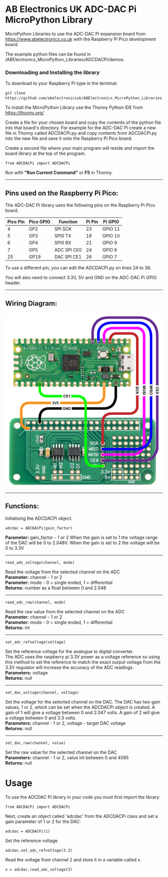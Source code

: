AB Electronics UK ADC-DAC Pi MicroPython Library
=====

MicroPython Libraries to use the ADC-DAC Pi expansion board from https://www.abelectronics.co.uk with the Raspberry Pi Pico development board.

The example python files can be found in /ABElectronics_MicroPython_Libraries/ADCDACPi/demos.

### Downloading and Installing the library

To download to your Raspberry Pi type in the terminal: 

```
git clone https://github.com/abelectronicsuk/ABElectronics_MicroPython_Libraries.git
```

To install the MicroPython Library use the Thonny Python IDE from https://thonny.org/

Create a file for your chosen board and copy the contents of the python file into that board's directory. For example for the ADC-DAC Pi create a new file in Thonny called ADCDACPi.py and copy contents from  ADCDACPi.py into the new file and save it onto the Raspberry Pi Pico board.

Create a second file where your main program will reside and import the board library at the top of the program.  


```
from ADCDACPi import ADCDACPi
```

Run with **"Run Current Command"** or **F5** in Thonny.  

---

Pins used on the Raspberry Pi Pico:
----------

The ADC-DAC Pi library uses the following pins on the Raspberry Pi Pico board.

| Pico Pin | Pico GPIO| Function     | Pi Pin  | Pi GPIO |
|----------|----------|--------------|---------|---------|
| 4        | GP2      | SPI SCK      | 23      | GPIO 11 |
| 5        | GP3      | SPI0 TX      | 19      | GPIO 10 |
| 6        | GP4      | SPI0 RX      | 21      | GPIO 9  |
| 7        | GP5      | ADC SPI CE0  | 24      | GPIO 8  |
| 25       | GP19     | DAC SPI CE1  | 26      | GPIO 7  |

To use a different pin, you can edit the ADCDACPi.py on lines 24 to 36.  

You will also need to connect 3.3V, 5V and GND on the ADC-DAC Pi GPIO header.  

---

Wiring Diagram:
----------
![Connecting the ADC DAC Pi to a Pico!](https://github.com/abelectronicsuk/ABElectronics_MicroPython_Libraries/raw/main/images/pico-adcdacpi.png "Connecting the ADC DAC Pi to a Pico")

---

Functions:
----------

Initialising the ADCDACPi object.  
```
adcdac = ADCDACPi(gain_factor)
```
**Parameter:** gain_factor - 1 or 2
When the gain is set to 1 the voltage range of the DAC will be 0 to 2.048V.  When the gain is set to 2 the voltage will be 0 to 3.3V  

---
```
read_adc_voltage(channel, mode) 
```
Read the voltage from the selected channel on the ADC  
**Parameter:** channel - 1 or 2  
**Parameter:** mode - 0 = single ended, 1 = differential  
**Returns:** number as a float between 0 and 2.048

---
```
read_adc_raw(channel, mode) 
```
Read the raw value from the selected channel on the ADC  
**Parameter:** channel - 1 or 2  
**Parameter:** mode - 0 = single ended, 1 = differential  
**Returns:** int  

---
```
set_adc_refvoltage(voltage)
```
Set the reference voltage for the analogue to digital converter.  
The ADC uses the raspberry pi 3.3V power as a voltage reference so using this method to set the reference to match the exact output voltage from the 3.3V regulator will increase the accuracy of the ADC readings.  
**Parameters:** voltage  
**Returns:** null  

---
```
set_dac_voltage(channel, voltage)
```
Set the voltage for the selected channel on the DAC.  The DAC has two gain values, 1 or 2, which can be set when the ADCDACPi object is created.  A gain of 1 will give a voltage between 0 and 2.047 volts.  A gain of 2 will give a voltage between 0 and 3.3 volts.  
**Parameters:** channel - 1 or 2,  voltage - target DAC voltage  
**Returns:** null 

---
```
set_dac_raw(channel, value)
```
Set the raw value for the selected channel on the DAC  
**Parameters:** channel - 1 or 2, value int between 0 and 4095  
**Returns:** null 

Usage
====

To use the ADCDAC Pi library in your code you must first import the library:
```
from ADCDACPi import ADCDACPi
```
Next, create an object called 'adcdac' from the ADCDACPi class and set a gain parameter of 1 or 2 for the DAC:
```
adcdac = ADCDACPi(1)
```
Set the reference voltage.
```
adcdac.set_adc_refvoltage(3.3)
```
Read the voltage from channel 2 and store it in a variable called x.
```
x = adcdac.read_adc_voltage(2)
```
